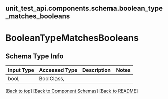 <a name="top"></a>
## unit_test_api.components.schema.boolean_type_matches_booleans
# BooleanTypeMatchesBooleans

## Schema Type Info
Input Type | Accessed Type | Description | Notes
------------ | ------------- | ------------- | -------------
bool,  | BoolClass,  |  |

[[Back to top]](#top) [[Back to Component Schemas]](../../../README.md#Component-Schemas) [[Back to README]](../../../README.md)